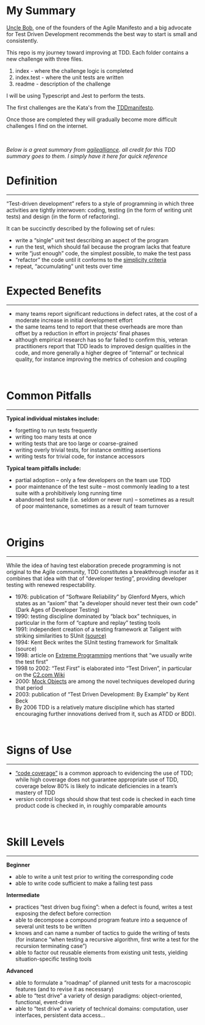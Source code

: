 # My Summary

[Uncle Bob](https://en.wikipedia.org/wiki/Robert_C._Martin), one of the founders of the Agile Manifesto and a big advocate for Test Driven Development recommends the best way to start is small and consistently.

This repo is my journey toward improving at TDD. Each folder contains a new challenge with three files.

1. index - where the challenge logic is completed
1. index.test - where the unit tests are written
1. readme - description of the challenge

I will be using Typescript and Jest to perform the tests.

The first challenges are the Kata's from the [TDDmanifesto](https://tddmanifesto.com/exercises/).

Once those are completed they will gradually become more difficult challenges I find on the internet.

<br>

_Below is a great summary from [agilealliance](<https://www.agilealliance.org/glossary/tdd/#q=~(infinite~false~filters~(postType~(~'page~'post~'aa_book~'aa_event_session~'aa_experience_report~'aa_glossary~'aa_research_paper~'aa_video)~tags~(~'tdd))~searchTerm~'~sort~false~sortDirection~'asc~page~1)>)._
_all credit for this TDD summary goes to them. I simply have it here for quick reference_

# Definition

---

“Test-driven development” refers to a style of programming in which three activities are tightly interwoven: coding, testing (in the form of writing unit tests) and design (in the form of refactoring).

It can be succinctly described by the following set of rules:

- write a “single” unit test describing an aspect of the program
- run the test, which should fail because the program lacks that feature
- write “just enough” code, the simplest possible, to make the test pass
- “refactor” the code until it conforms to the [simplicity criteria](https://www.agilealliance.org/glossary/rules-of-simplicity/)
- repeat, “accumulating” unit tests over time
  <br>

# Expected Benefits

---

- many teams report significant reductions in defect rates, at the cost of a moderate increase in initial development effort
- the same teams tend to report that these overheads are more than offset by a reduction in effort in projects’ final phases
- although empirical research has so far failed to confirm this, veteran practitioners report that TDD leads to improved design qualities in the code, and more generally a higher degree of “internal” or technical quality, for instance improving the metrics of cohesion and coupling

<br>

# Common Pitfalls

---

**Typical individual mistakes include:**

- forgetting to run tests frequently
- writing too many tests at once
- writing tests that are too large or coarse-grained
- writing overly trivial tests, for instance omitting assertions
- writing tests for trivial code, for instance accessors

**Typical team pitfalls include:**

- partial adoption – only a few developers on the team use TDD
- poor maintenance of the test suite – most commonly leading to a test suite with a prohibitively long running time
- abandoned test suite (i.e. seldom or never run) – sometimes as a result of poor maintenance, sometimes as a result of team turnover

<br>

# Origins

---

While the idea of having test elaboration precede programming is not original to the Agile community, TDD constitutes a breakthrough insofar as it combines that idea with that of “developer testing”, providing developer testing with renewed respectability.

- 1976: publication of “Software Reliability” by Glenford Myers, which states as an “axiom” that “a developer should never test their own code” (Dark Ages of Developer Testing)
- 1990: testing discipline dominated by “black box” techniques, in particular in the form of “capture and replay” testing tools
- 1991: independent creation of a testing framework at Taligent with striking similarities to SUnit [(source)](https://shebanator.com/2007/08/21/a-brief-history-of-test-frameworks/)
- 1994: Kent Beck writes the SUnit testing framework for Smalltalk (source)
- 1998: article on [Extreme Programming](<https://www.agilealliance.org/glossary/xp/#q=~(infinite~false~filters~(postType~(~'post~'aa_book~'aa_event_session~'aa_experience_report~'aa_glossary~'aa_research_paper~'aa_video)~tags~(~'xp))~searchTerm~'~sort~false~sortDirection~'asc~page~1)>) mentions that “we usually write the test first”
- 1998 to 2002: “Test First” is elaborated into “Test Driven”, in particular on the [C2.com Wiki](http://wiki.c2.com/?TestDrivenDevelopment)
- 2000: [Mock Objects](<https://www.agilealliance.org/glossary/mocks/#q=~(infinite~false~filters~(postType~(~'page~'post~'aa_book~'aa_event_session~'aa_experience_report~'aa_glossary~'aa_research_paper~'aa_video)~tags~(~'mock*20objects))~searchTerm~'~sort~false~sortDirection~'asc~page~1)>) are among the novel techniques developed during that period
- 2003: publication of “Test Driven Development: By Example” by Kent Beck
- By 2006 TDD is a relatively mature discipline which has started encouraging further innovations derived from it, such as ATDD or BDD).

<br>

# Signs of Use

---

- [“code coverage”](https://en.wikipedia.org/wiki/Code_coverage) is a common approach to evidencing the use of TDD; while high coverage does not guarantee appropriate use of TDD, coverage below 80% is likely to indicate deficiencies in a team’s mastery of TDD
- version control logs should show that test code is checked in each time product code is checked in, in roughly comparable amounts

<br>

# Skill Levels

---

**Beginner**

- able to write a unit test prior to writing the corresponding code
- able to write code sufficient to make a failing test pass

**Intermediate**

- practices “test driven bug fixing”: when a defect is found, writes a test exposing the defect before correction
- able to decompose a compound program feature into a sequence of several unit tests to be written
- knows and can name a number of tactics to guide the writing of tests (for instance “when testing a recursive algorithm, first write a test for the recursion terminating case”)
- able to factor out reusable elements from existing unit tests, yielding situation-specific testing tools

**Advanced**

- able to formulate a “roadmap” of planned unit tests for a macroscopic features (and to revise it as necessary)
- able to “test drive” a variety of design paradigms: object-oriented, functional, event-drive
- able to “test drive” a variety of technical domains: computation, user interfaces, persistent data access…
